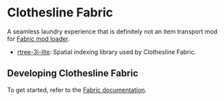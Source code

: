 # Clothesline Fabric

A seamless laundry experience that is definitely not an item transport mod for [Fabric mod loader](https://fabricmc.net/).

- [rtree-3i-lite](https://github.com/JamiesWhiteShirt/rtree-3i-lite): Spatial indexing library used by Clothesline Fabric.

## Developing Clothesline Fabric

To get started, refer to the [Fabric documentation](https://fabricmc.net/wiki/start/).
